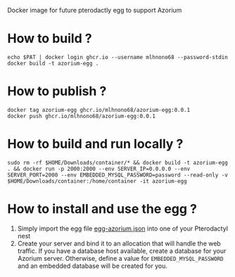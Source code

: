 Docker image for future pterodactly egg to support Azorium

# How to build ?
```shell
echo $PAT | docker login ghcr.io --username mlhnono68 --password-stdin
docker build -t azorium-egg .
```

# How to publish ?
```shell
docker tag azorium-egg ghcr.io/mlhnono68/azorium-egg:0.0.1
docker push ghcr.io/mlhnono68/azorium-egg:0.0.1
```

# How to build and run locally ?
```shell
sudo rm -rf $HOME/Downloads/container/* && docker build -t azorium-egg . && docker run -p 2000:2000 --env SERVER_IP=0.0.0.0 --env SERVER_PORT=2000 --env EMBEDDED_MYSQL_PASSWORD=password --read-only -v $HOME/Downloads/container:/home/container -it azorium-egg
```

# How to install and use the egg ?
1) Simply import the egg file [egg-azorium.json](./egg-azorium.json) into one of your Pterodactyl nest
2) Create your server and bind it to an allocation that will handle the web traffic. If you have a database host available, create a database for your Azorium server. Otherwise, define a value for `EMBEDDED_MYSQL_PASSWORD` and an embedded database will be created for you.
